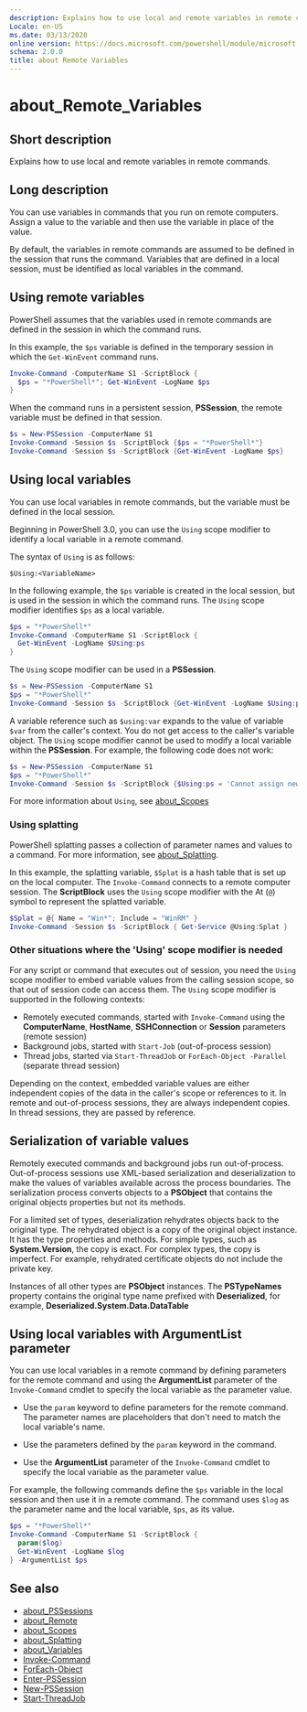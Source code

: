 ```yaml
---
description: Explains how to use local and remote variables in remote commands.
Locale: en-US
ms.date: 03/13/2020
online version: https://docs.microsoft.com/powershell/module/microsoft.powershell.core/about/about_remote_variables?view=powershell-7.3&WT.mc_id=ps-gethelp
schema: 2.0.0
title: about Remote Variables
---
```

# about_Remote_Variables

## Short description

Explains how to use local and remote variables in remote commands.

## Long description

You can use variables in commands that you run on remote computers. Assign a
value to the variable and then use the variable in place of the value.

By default, the variables in remote commands are assumed to be defined in the
session that runs the command. Variables that are defined in a local session,
must be identified as local variables in the command.

## Using remote variables

PowerShell assumes that the variables used in remote commands are defined in
the session in which the command runs.

In this example, the `$ps` variable is defined in the temporary session in
which the `Get-WinEvent` command runs.

```powershell
Invoke-Command -ComputerName S1 -ScriptBlock {
  $ps = "*PowerShell*"; Get-WinEvent -LogName $ps
}
```

When the command runs in a persistent session, **PSSession**, the remote
variable must be defined in that session.

```powershell
$s = New-PSSession -ComputerName S1
Invoke-Command -Session $s -ScriptBlock {$ps = "*PowerShell*"}
Invoke-Command -Session $s -ScriptBlock {Get-WinEvent -LogName $ps}
```

## Using local variables

You can use local variables in remote commands, but the variable must be
defined in the local session.

Beginning in PowerShell 3.0, you can use the `Using` scope modifier to identify
a local variable in a remote command.

The syntax of `Using` is as follows:

```
$Using:<VariableName>
```

In the following example, the `$ps` variable is created in the local session,
but is used in the session in which the command runs. The `Using` scope
modifier identifies `$ps` as a local variable.

```powershell
$ps = "*PowerShell*"
Invoke-Command -ComputerName S1 -ScriptBlock {
  Get-WinEvent -LogName $Using:ps
}
```

The `Using` scope modifier can be used in a **PSSession**.

```powershell
$s = New-PSSession -ComputerName S1
$ps = "*PowerShell*"
Invoke-Command -Session $s -ScriptBlock {Get-WinEvent -LogName $Using:ps}
```

A variable reference such as `$using:var` expands to the value of variable `$var`
from the caller's context. You do not get access to the caller's variable object.
The `Using` scope modifier cannot be used to modify a local variable within the
**PSSession**. For example, the following code does not work:

```powershell
$s = New-PSSession -ComputerName S1
$ps = "*PowerShell*"
Invoke-Command -Session $s -ScriptBlock {$Using:ps = 'Cannot assign new value'}
```

For more information about `Using`, see [about_Scopes](./about_Scopes.md)

### Using splatting

PowerShell splatting passes a collection of parameter names and values to a
command. For more information, see [about_Splatting](about_Splatting.md).

In this example, the splatting variable, `$Splat` is a hash table that is set
up on the local computer. The `Invoke-Command` connects to a remote computer
session. The **ScriptBlock** uses the `Using` scope modifier with the At (`@`)
symbol to represent the splatted variable.

```powershell
$Splat = @{ Name = "Win*"; Include = "WinRM" }
Invoke-Command -Session $s -ScriptBlock { Get-Service @Using:Splat }
```

### Other situations where the 'Using' scope modifier is needed

For any script or command that executes out of session, you need the `Using`
scope modifier to embed variable values from the calling session scope, so that
out of session code can access them. The `Using` scope modifier is supported in
the following contexts:

- Remotely executed commands, started with `Invoke-Command` using the
  **ComputerName**, **HostName**, **SSHConnection** or **Session** parameters
  (remote session)
- Background jobs, started with `Start-Job` (out-of-process session)
- Thread jobs, started via `Start-ThreadJob` or `ForEach-Object -Parallel`
  (separate thread session)

Depending on the context, embedded variable values are either independent
copies of the data in the caller's scope or references to it. In remote and
out-of-process sessions, they are always independent copies. In thread
sessions, they are passed by reference.

## Serialization of variable values

Remotely executed commands and background jobs run out-of-process.
Out-of-process sessions use XML-based serialization and deserialization to make
the values of variables available across the process boundaries. The
serialization process converts objects to a **PSObject** that contains the
original objects properties but not its methods.

For a limited set of types, deserialization rehydrates objects back to the
original type. The rehydrated object is a copy of the original object instance.
It has the type properties and methods. For simple types, such as
**System.Version**, the copy is exact. For complex types, the copy is
imperfect. For example, rehydrated certificate objects do not include the
private key.

Instances of all other types are **PSObject** instances. The **PSTypeNames**
property contains the original type name prefixed with **Deserialized**, for
example, **Deserialized.System.Data.DataTable**

## Using local variables with **ArgumentList** parameter

You can use local variables in a remote command by defining parameters for the
remote command and using the **ArgumentList** parameter of the `Invoke-Command`
cmdlet to specify the local variable as the parameter value.

- Use the `param` keyword to define parameters for the remote command. The
  parameter names are placeholders that don't need to match the local
  variable's name.

- Use the parameters defined by the `param` keyword in the command.

- Use the **ArgumentList** parameter of the `Invoke-Command` cmdlet to specify
  the local variable as the parameter value.

For example, the following commands define the `$ps` variable in the local
session and then use it in a remote command. The command uses `$log` as the
parameter name and the local variable, `$ps`, as its value.

```powershell
$ps = "*PowerShell*"
Invoke-Command -ComputerName S1 -ScriptBlock {
  param($log)
  Get-WinEvent -LogName $log
} -ArgumentList $ps
```

## See also

- [about_PSSessions](about_PSSessions.md)
- [about_Remote](about_Remote.md)
- [about_Scopes](about_Scopes.md)
- [about_Splatting](about_Splatting.md)
- [about_Variables](about_Variables.md)
- [Invoke-Command](xref:Microsoft.PowerShell.Core.Invoke-Command)
- [ForEach-Object](xref:Microsoft.PowerShell.Core.ForEach-Object)
- [Enter-PSSession](xref:Microsoft.PowerShell.Core.Enter-PSSession)
- [New-PSSession](xref:Microsoft.PowerShell.Core.New-PSSession)
- [Start-ThreadJob](xref:ThreadJob.Start-ThreadJob)
